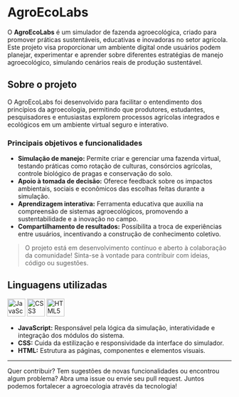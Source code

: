 # AgroEcoLabs

O **AgroEcoLabs** é um simulador de fazenda agroecológica, criado para promover práticas sustentáveis, educativas e inovadoras no setor agrícola. Este projeto visa proporcionar um ambiente digital onde usuários podem planejar, experimentar e aprender sobre diferentes estratégias de manejo agroecológico, simulando cenários reais de produção sustentável.

## Sobre o projeto

O AgroEcoLabs foi desenvolvido para facilitar o entendimento dos princípios da agroecologia, permitindo que produtores, estudantes, pesquisadores e entusiastas explorem processos agrícolas integrados e ecológicos em um ambiente virtual seguro e interativo.

### Principais objetivos e funcionalidades

- **Simulação de manejo:** Permite criar e gerenciar uma fazenda virtual, testando práticas como rotação de culturas, consórcios agrícolas, controle biológico de pragas e conservação do solo.
- **Apoio à tomada de decisão:** Oferece feedback sobre os impactos ambientais, sociais e econômicos das escolhas feitas durante a simulação.
- **Aprendizagem interativa:** Ferramenta educativa que auxilia na compreensão de sistemas agroecológicos, promovendo a sustentabilidade e a inovação no campo.
- **Compartilhamento de resultados:** Possibilita a troca de experiências entre usuários, incentivando a construção de conhecimento coletivo.

> O projeto está em desenvolvimento contínuo e aberto à colaboração da comunidade! Sinta-se à vontade para contribuir com ideias, código ou sugestões.

## Linguagens utilizadas

<p>
  <img src="https://cdn.jsdelivr.net/gh/devicons/devicon/icons/javascript/javascript-original.svg" alt="JavaScript" width="40" />
  <img src="https://cdn.jsdelivr.net/gh/devicons/devicon/icons/css3/css3-original.svg" alt="CSS3" width="40" />
  <img src="https://cdn.jsdelivr.net/gh/devicons/devicon/icons/html5/html5-original.svg" alt="HTML5" width="40" />
</p>

- **JavaScript:** Responsável pela lógica da simulação, interatividade e integração dos módulos do sistema.
- **CSS:** Cuida da estilização e responsividade da interface do simulador.
- **HTML:** Estrutura as páginas, componentes e elementos visuais.

---

Quer contribuir? Tem sugestões de novas funcionalidades ou encontrou algum problema? Abra uma issue ou envie seu pull request. Juntos podemos fortalecer a agroecologia através da tecnologia!
